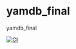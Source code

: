 # yamdb_final
yamdb_final

[![CI](https://github.com/Mgomelya/yamdb_final/actions/workflows/yamdb_workflow.yml/badge.svg)](https://github.com/Mgomelya/yamdb_final/actions/workflows/yamdb_workflow.yml)